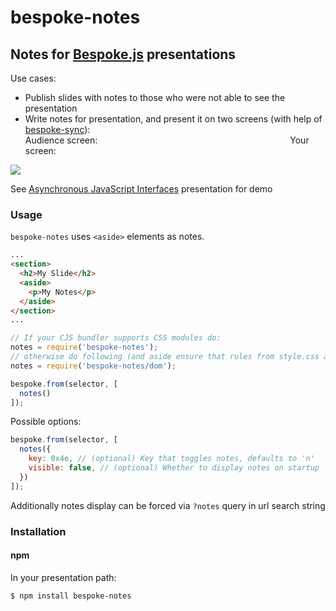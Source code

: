 # bespoke-notes
## Notes for [Bespoke.js](https://github.com/markdalgleish/bespoke.js) presentations

Use cases:

- Publish slides with notes to those who were not able to see the presentation
- Write notes for presentation, and present it on two screens (with help of [bespoke-sync](https://github.com/medikoo/bespoke-sync)):  
Audience screen:                      Your screen:

<img src="presentation.gif" />

See [Asynchronous JavaScript Interfaces](http://medikoo.com/asynchronous-javascript-interfaces/?notes) presentation for demo

### Usage

`bespoke-notes` uses `<aside>` elements as notes.

```html
...
<section>
  <h2>My Slide</h2>
  <aside>
    <p>My Notes</p>
  </aside>
</section>
...
```

```javascript
// If your CJS bundler supports CSS modules do:
notes = require('bespoke-notes');
// otherwise do following (and aside ensure that rules from style.css are loaded in your browser)
notes = require('bespoke-notes/dom');

bespoke.from(selector, [
  notes()
]);
```

Possible options:
```javascript
bespoke.from(selector, [
  notes({
    key: 0x4e, // (optional) Key that toggles notes, defaults to 'n'
    visible: false, // (optional) Whether to display notes on startup
  })
]);
```

Additionally notes display can be forced via `?notes` query in url search string

### Installation
#### npm

In your presentation path:

	$ npm install bespoke-notes
